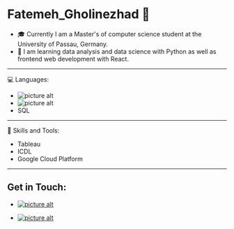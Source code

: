 # Fatemeh_Gholinezhad 👋

- 🎓 Currently I am a Master's of computer science student at the University of Passau, Germany.
- 🌱 I am learning data analysis and data science with Python as well as frontend web development with React.

- - - - - -

💻 Languages:

- ![picture alt](https://camo.githubusercontent.com/27250b9f428b32314f8610e1a996939cc116da5f8c4d8a2f8ed37104275085b8/68747470733a2f2f696d672e736869656c64732e696f2f62616467652f507974686f6e2d3134333534433f7374796c653d666f722d7468652d6261646765266c6f676f3d707974686f6e266c6f676f436f6c6f723d7768697465)
- ![picture alt](https://camo.githubusercontent.com/9d07c04bdd98c662d5df9d4e1cc1de8446ffeaebca330feb161f1fb8e1188204/68747470733a2f2f696d672e736869656c64732e696f2f62616467652f4a6176615363726970742d4637444631453f7374796c653d666f722d7468652d6261646765266c6f676f3d6a617661736372697074266c6f676f436f6c6f723d626c61636b)
- SQL

- - - - - - 
📌 Skills and Tools:
- Tableau
- ICDL
- Google Cloud Platform

- - - - - - 

## Get in Touch:

- [![picture alt](https://user-images.githubusercontent.com/24865728/161512059-a6746f11-06ed-4585-9000-f0bdaec464c7.png)](mailto:f.gholinezhad@gmail.com) 

- [![picture alt](https://user-images.githubusercontent.com/24865728/161511667-b80eab0c-bfac-4d03-a561-90fe86f1f081.png)
](https://www.linkedin.com/in/fatemeh-gholinezhad-9a1214a2/)

